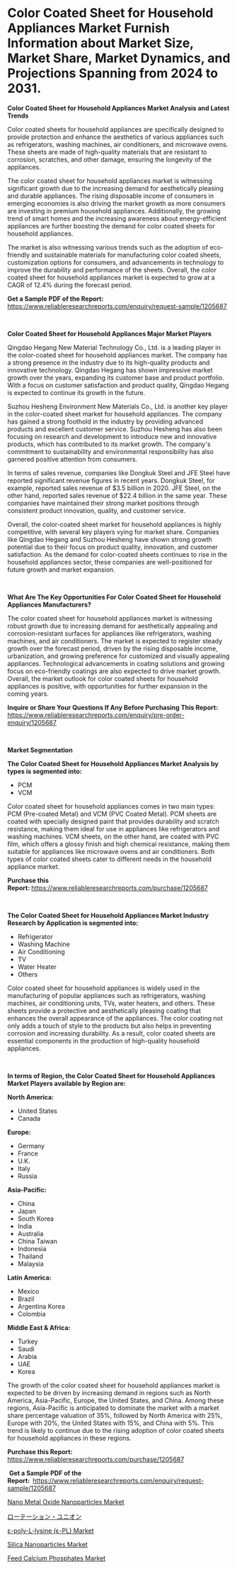 <p><h1>Color Coated Sheet for Household Appliances Market Furnish Information about Market Size, Market Share, Market Dynamics, and Projections Spanning from 2024 to 2031.</h1></p><p><strong>Color Coated Sheet for Household Appliances Market Analysis and Latest Trends</strong></p>
<p><p>Color coated sheets for household appliances are specifically designed to provide protection and enhance the aesthetics of various appliances such as refrigerators, washing machines, air conditioners, and microwave ovens. These sheets are made of high-quality materials that are resistant to corrosion, scratches, and other damage, ensuring the longevity of the appliances.</p><p>The color coated sheet for household appliances market is witnessing significant growth due to the increasing demand for aesthetically pleasing and durable appliances. The rising disposable income of consumers in emerging economies is also driving the market growth as more consumers are investing in premium household appliances. Additionally, the growing trend of smart homes and the increasing awareness about energy-efficient appliances are further boosting the demand for color coated sheets for household appliances.</p><p>The market is also witnessing various trends such as the adoption of eco-friendly and sustainable materials for manufacturing color coated sheets, customization options for consumers, and advancements in technology to improve the durability and performance of the sheets. Overall, the color coated sheet for household appliances market is expected to grow at a CAGR of 12.4% during the forecast period.</p></p>
<p><strong>Get a Sample PDF of the Report:&nbsp;</strong> <a href="https://www.reliableresearchreports.com/enquiry/request-sample/1205687">https://www.reliableresearchreports.com/enquiry/request-sample/1205687</a></p>
<p>&nbsp;</p>
<p><strong>Color Coated Sheet for Household Appliances Major Market Players</strong></p>
<p><p>Qingdao Hegang New Material Technology Co., Ltd. is a leading player in the color-coated sheet for household appliances market. The company has a strong presence in the industry due to its high-quality products and innovative technology. Qingdao Hegang has shown impressive market growth over the years, expanding its customer base and product portfolio. With a focus on customer satisfaction and product quality, Qingdao Hegang is expected to continue its growth in the future.</p><p>Suzhou Hesheng Environment New Materials Co., Ltd. is another key player in the color-coated sheet market for household appliances. The company has gained a strong foothold in the industry by providing advanced products and excellent customer service. Suzhou Hesheng has also been focusing on research and development to introduce new and innovative products, which has contributed to its market growth. The company's commitment to sustainability and environmental responsibility has also garnered positive attention from consumers.</p><p>In terms of sales revenue, companies like Dongkuk Steel and JFE Steel have reported significant revenue figures in recent years. Dongkuk Steel, for example, reported sales revenue of $3.5 billion in 2020. JFE Steel, on the other hand, reported sales revenue of $22.4 billion in the same year. These companies have maintained their strong market positions through consistent product innovation, quality, and customer service.</p><p>Overall, the color-coated sheet market for household appliances is highly competitive, with several key players vying for market share. Companies like Qingdao Hegang and Suzhou Hesheng have shown strong growth potential due to their focus on product quality, innovation, and customer satisfaction. As the demand for color-coated sheets continues to rise in the household appliances sector, these companies are well-positioned for future growth and market expansion.</p></p>
<p>&nbsp;</p>
<p><strong>What Are The Key Opportunities For Color Coated Sheet for Household Appliances Manufacturers?</strong></p>
<p><p>The color coated sheet for household appliances market is witnessing robust growth due to increasing demand for aesthetically appealing and corrosion-resistant surfaces for appliances like refrigerators, washing machines, and air conditioners. The market is expected to register steady growth over the forecast period, driven by the rising disposable income, urbanization, and growing preference for customized and visually appealing appliances. Technological advancements in coating solutions and growing focus on eco-friendly coatings are also expected to drive market growth. Overall, the market outlook for color coated sheets for household appliances is positive, with opportunities for further expansion in the coming years.</p></p>
<p><strong>Inquire or Share Your Questions If Any Before Purchasing This Report:</strong> <a href="https://www.reliableresearchreports.com/enquiry/pre-order-enquiry/1205687">https://www.reliableresearchreports.com/enquiry/pre-order-enquiry/1205687</a></p>
<p>&nbsp;</p>
<p><strong>Market Segmentation</strong></p>
<p><strong>The Color Coated Sheet for Household Appliances Market Analysis by types is segmented into:</strong></p>
<p><ul><li>PCM</li><li>VCM</li></ul></p>
<p><p>Color coated sheet for household appliances comes in two main types: PCM (Pre-coated Metal) and VCM (PVC Coated Metal). PCM sheets are coated with specially designed paint that provides durability and scratch resistance, making them ideal for use in appliances like refrigerators and washing machines. VCM sheets, on the other hand, are coated with PVC film, which offers a glossy finish and high chemical resistance, making them suitable for appliances like microwave ovens and air conditioners. Both types of color coated sheets cater to different needs in the household appliance market.</p></p>
<p><strong>Purchase this Report:&nbsp;</strong><a href="https://www.reliableresearchreports.com/purchase/1205687">https://www.reliableresearchreports.com/purchase/1205687</a></p>
<p>&nbsp;</p>
<p><strong>The Color Coated Sheet for Household Appliances Market Industry Research by Application is segmented into:</strong></p>
<p><ul><li>Refrigerator</li><li>Washing Machine</li><li>Air Conditioning</li><li>TV</li><li>Water Heater</li><li>Others</li></ul></p>
<p><p>Color coated sheet for household appliances is widely used in the manufacturing of popular appliances such as refrigerators, washing machines, air conditioning units, TVs, water heaters, and others. These sheets provide a protective and aesthetically pleasing coating that enhances the overall appearance of the appliances. The color coating not only adds a touch of style to the products but also helps in preventing corrosion and increasing durability. As a result, color coated sheets are essential components in the production of high-quality household appliances.</p></p>
<p>&nbsp;</p>
<p><strong>In terms of Region, the Color Coated Sheet for Household Appliances Market Players available by Region are:</strong></p>
<p>
    <p> <strong> North America: </strong>
        <ul>
            <li>United States</li>
            <li>Canada</li>
        </ul>
        </p> 
    <p> <strong> Europe: </strong>
        <ul>
            <li>Germany</li>
            <li>France</li>
            <li>U.K.</li>
            <li>Italy</li>
            <li>Russia</li>
        </ul>
        </p> 
    <p> <strong> Asia-Pacific: </strong>
        <ul>
            <li>China</li>
            <li>Japan</li>
            <li>South Korea</li>
            <li>India</li>
            <li>Australia</li>
            <li>China Taiwan</li>
            <li>Indonesia</li>
            <li>Thailand</li>
            <li>Malaysia</li>
        </ul>
        </p> 
    <p> <strong> Latin America: </strong>
        <ul>
            <li>Mexico</li>
            <li>Brazil</li>
            <li>Argentina Korea</li>
            <li>Colombia</li>
        </ul>
        </p> 
    <p> <strong> Middle East & Africa: </strong>
        <ul>
            <li>Turkey</li>
            <li>Saudi</li>
            <li>Arabia</li>
            <li>UAE</li>
            <li>Korea</li>
        </ul>
    </p>
    </p>
<p><p>The growth of the color coated sheet for household appliances market is expected to be driven by increasing demand in regions such as North America, Asia-Pacific, Europe, the United States, and China. Among these regions, Asia-Pacific is anticipated to dominate the market with a market share percentage valuation of 35%, followed by North America with 25%, Europe with 20%, the United States with 15%, and China with 5%. This trend is likely to continue due to the rising adoption of color coated sheets for household appliances in these regions.</p></p>
<p><strong>Purchase this Report: </strong><a href="https://www.reliableresearchreports.com/purchase/1205687">https://www.reliableresearchreports.com/purchase/1205687</a></p>
<p>&nbsp;<strong>Get a Sample PDF of the Report:&nbsp;&nbsp;</strong><a href="https://www.reliableresearchreports.com/enquiry/request-sample/1205687">https://www.reliableresearchreports.com/enquiry/request-sample/1205687</a></p>
<p><strong></strong></p>
<p><p><a href="https://issuu.com/reportprime-2/docs/nano-metal-oxide-nanoparticles-market-size-2030.pp">Nano Metal Oxide Nanoparticles Market</a></p><p><a href="https://github.com/jkjreqjscoxx7/Market-Research-Report-List-1/blob/main/53813741358.md">ローテーション・ユニオン</a></p><p><a href="https://github.com/brenzgnarento/Market-Research-Report-List-1/blob/main/e-poly-l-lysine-e-pl-market.md">ε-poly-L-lysine (ε-PL) Market</a></p><p><a href="https://issuu.com/reportprime-2/docs/silica-nanoparticles-market-size-2030.pptx">Silica Nanoparticles Market</a></p><p><a href="https://github.com/jerrycopelandthomaswsqd8q/Market-Research-Report-List-1/blob/main/feed-calcium-phosphates-market.md">Feed Calcium Phosphates Market</a></p></p>